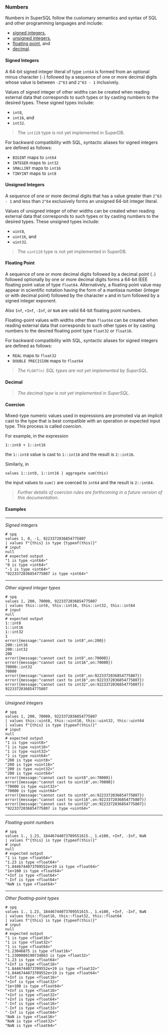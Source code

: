 ### Numbers

Numbers in SuperSQL follow the customary semantics and syntax 
of SQL and other programming languages and include:
* [signed integers](#signed-integers),
* [unsigned integers](#unsigned-integers),
* [floating point](#floating-point), and
* [decimal](#decimal).

#### Signed Integers

A 64-bit signed integer literal of type `int64` is formed from
an optional minus character (`-`) followed by a sequence of one or more decimal digits
whose value is between `-2^63` and `2^63 - 1` inclusively.

Values of signed integer of other widths can be created when reading external data
that corresponds to such types or by casting numbers to the desired types.
These signed types include:
* `int8`,
* `int16`, and
* `int32`.

> The `int128` type is not yet implemented in SuperDB.

For backward compatibility with SQL, syntactic aliases for signed integers
are defined as follows:
* `BIGINT` maps to `int64`
* `INTEGER` maps to `int32`
* `SMALLINT` maps to `int16`
* `TINYINT` maps to `int8`

#### Unsigned Integers

A sequence of one or more decimal digits that has a value greater than
`2^63 - 1` and less than `2^64` exclusively forms an unsigned 64-bit integer literal.

Values of unsigned integer of other widths can be created when reading external data
that corresponds to such types or by casting numbers to the desired types.
These unsigned types include:
* `uint8`,
* `uint16`, and
* `uint32`.

> The `uint128` type is not yet implemented in SuperDB.


#### Floating Point 

A sequence of one or more decimal digits followed by a decimal point (`.`) 
followed optionally by one or more decimal digits forms 
a 64-bit IEEE floating point value of type `float64`.
Alternatively, a floating point value may appear in scientific notation 
having the form of a mantissa number (integer or with decimal point)
followed by the character `e` and in turn followed by a signed integer exponent.

Also `Inf`, `+Inf`, `-Inf`, or `NaN` are valid 64-bit floating point numbers.

Floating-point values with widths other than `float64` 
can be created when reading external data
that corresponds to such other types or by casting numbers to the desired
floating point type `float32` or `float16`.

For backward compatibility with SQL, syntactic aliases for signed integers
are defined as follows:
* `REAL` maps to `float32`
* `DOUBLE PRECISION` maps to `float64`

> _The `FLOAT(n)` SQL types are not yet implemented by SuperSQL._

#### Decimal 

> _The decimal type is not yet implemented in SuperSQL._

#### Coercion

Mixed-type numeric values used in expressions are promoted via an implicit
cast to the type that is best compatible with an operation or expected input type.
This process is called _coercion_.

For example, in the expression
```
1::int8 + 1::int16
```
the `1::int8` value is cast to `1::int16` and the result is `2::int16`.

Similarly, in
```
values 1::int8, 1::int16 | aggregate sum(this)
```
the input values to `sum()` are coerced to `int64` and the result is
`2::int64`.

> _Further details of coercion rules are forthcoming in a future 
> version of this documentation._

#### Examples

---

_Signed integers_

```mdtest-spq
# spq
values 1, 0, -1, 9223372036854775807
| values f"{this} is type {typeof(this)}"
# input
null
# expected output
"1 is type <int64>"
"0 is type <int64>"
"-1 is type <int64>"
"9223372036854775807 is type <int64>"
```

---

_Other signed integer types_

```mdtest-spq {data-layout="stacked"}
# spq
values 1, 200, 70000, 9223372036854775807
| values this::int8, this::int16, this::int32, this::int64
# input
null
# expected output
1::int8
1::int16
1::int32
1
error({message:"cannot cast to int8",on:200})
200::int16
200::int32
200
error({message:"cannot cast to int8",on:70000})
error({message:"cannot cast to int16",on:70000})
70000::int32
70000
error({message:"cannot cast to int8",on:9223372036854775807})
error({message:"cannot cast to int16",on:9223372036854775807})
error({message:"cannot cast to int32",on:9223372036854775807})
9223372036854775807
```

---

_Unsigned integers_

```mdtest-spq {data-layout="stacked"}
# spq
values 1, 200, 70000, 9223372036854775807
| values this::uint8, this::uint16, this::uint32, this::uint64
| values f"{this} is type {typeof(this)}"
# input
null
# expected output
"1 is type <uint8>"
"1 is type <uint16>"
"1 is type <uint32>"
"1 is type <uint64>"
"200 is type <uint8>"
"200 is type <uint16>"
"200 is type <uint32>"
"200 is type <uint64>"
error({message:"cannot cast to uint8",on:70000})
error({message:"cannot cast to uint16",on:70000})
"70000 is type <uint32>"
"70000 is type <uint64>"
error({message:"cannot cast to uint8",on:9223372036854775807})
error({message:"cannot cast to uint16",on:9223372036854775807})
error({message:"cannot cast to uint32",on:9223372036854775807})
"9223372036854775807 is type <uint64>"
```

---

_Floating-point numbers_

```mdtest-spq
# spq
values 1., 1.23, 18446744073709551615., 1.e100, +Inf, -Inf, NaN
| values f"{this} is type {typeof(this)}"
# input
null
# expected output
"1 is type <float64>"
"1.23 is type <float64>"
"1.8446744073709552e+19 is type <float64>"
"1e+100 is type <float64>"
"+Inf is type <float64>"
"-Inf is type <float64>"
"NaN is type <float64>"
```
---

_Other floating-point types_

```mdtest-spq {data-layout="stacked"}
# spq
values 1., 1.23, 18446744073709551615., 1.e100, +Inf, -Inf, NaN
| values this::float16, this::float32, this::float64
| values f"{this} is type {typeof(this)}"
# input
null
# expected output
"1 is type <float16>"
"1 is type <float32>"
"1 is type <float64>"
"1.23046875 is type <float16>"
"1.2300000190734863 is type <float32>"
"1.23 is type <float64>"
"+Inf is type <float16>"
"1.8446744073709552e+19 is type <float32>"
"1.8446744073709552e+19 is type <float64>"
"+Inf is type <float16>"
"+Inf is type <float32>"
"1e+100 is type <float64>"
"+Inf is type <float16>"
"+Inf is type <float32>"
"+Inf is type <float64>"
"-Inf is type <float16>"
"-Inf is type <float32>"
"-Inf is type <float64>"
"NaN is type <float16>"
"NaN is type <float32>"
"NaN is type <float64>"
```
